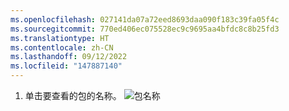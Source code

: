 ```yaml
---
ms.openlocfilehash: 027141da07a72eed8693daa090f183c39fa05f4c
ms.sourcegitcommit: 770ed406ec075528ec9c9695aa4bfdc8c8b25fd3
ms.translationtype: HT
ms.contentlocale: zh-CN
ms.lasthandoff: 09/12/2022
ms.locfileid: "147887140"
---
```

1. 单击要查看的包的名称。
![包名称](/assets/images/help/package-registry/package-name.png)
